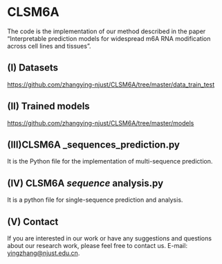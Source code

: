 # CLSM6A
The code is the implementation of our method described in the paper “Interpretable prediction models for widespread m6A RNA modification across cell lines and tissues”.

## (I) Datasets
https://github.com/zhangying-njust/CLSM6A/tree/master/data_train_test

## (II) Trained models
https://github.com/zhangying-njust/CLSM6A/tree/master/models

## (III)CLSM6A _sequences_prediction.py
It is the Python file for the implementation of multi-sequence prediction.

## (IV) CLSM6A _sequence_ analysis.py
It is a python file for single-sequence prediction and analysis.

## (V) Contact
If you are interested in our work or have any suggestions and questions about our research work, please feel free to contact us. E-mail: 
yingzhang@njust.edu.cn.





